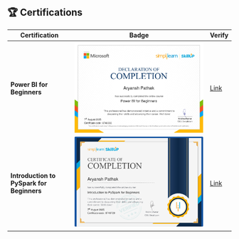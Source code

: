## 🏆 Certifications  
| Certification | Badge | Verify |  
|---------------|-------|--------|  
| **Power BI for Beginners** | ![CERTIFICATE](power_bi_for_beginners_jpg.jpg) | [Link](https://www.credly.com/badges/YOUR_ID) |  
| **Introduction to PySpark for Beginners** | ![CERTIFICATE](introduction_to_pyspark_for_beginners_jpg.jpg) | [Link](https://coursera.org/verify/XYZ123) |  
